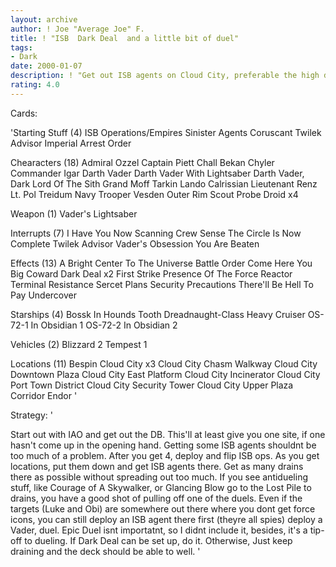 ```yaml
---
layout: archive
author: ! Joe "Average Joe" F.
title: ! "ISB  Dark Deal  and a little bit of duel"
tags:
- Dark
date: 2000-01-07
description: ! "Get out ISB agents on Cloud City, preferable the high drain sites, flip, drain some more.  Dark Deal will make the drains more hard hitting.  If you manage to get out the basic dueling tools, and Obi-Wan or Luke is just sitting there, use those to help yo"
rating: 4.0
---
```

Cards: 

'Starting Stuff (4)
ISB Operations/Empires Sinister Agents
Coruscant
Twilek Advisor
Imperial Arrest Order

Chearacters (18)
Admiral Ozzel
Captain Piett
Chall Bekan
Chyler
Commander Igar
Darth Vader
Darth Vader With Lightsaber
Darth Vader, Dark Lord Of The Sith
Grand Moff Tarkin
Lando Calrissian
Lieutenant Renz
Lt. Pol Treidum
Navy Trooper Vesden
Outer Rim Scout
Probe Droid x4

Weapon (1)
Vader's Lightsaber

Interrupts (7)
I Have You Now
Scanning Crew
Sense
The Circle Is Now Complete
Twilek Advisor
Vader's Obsession
You Are Beaten

Effects (13)
A Bright Center To The Universe
Battle Order
Come Here You Big Coward
Dark Deal x2
First Strike
Presence Of The Force
Reactor Terminal
Resistance
Sercet Plans
Security Precautions
There'll Be Hell To Pay
Undercover

Starships (4)
Bossk In Hounds Tooth
Dreadnaught-Class Heavy Cruiser
OS-72-1 In Obsidian 1
OS-72-2 In Obsidian 2

Vehicles (2)
Blizzard 2
Tempest 1

Locations (11)
Bespin Cloud City x3
Cloud City Chasm Walkway
Cloud City Downtown Plaza
Cloud City East Platform
Cloud City Incinerator
Cloud City Port Town District
Cloud City Security Tower
Cloud City Upper Plaza Corridor
Endor '

Strategy: '

Start out with IAO and get out the DB.  This'll at least give you one site, if one hasn't come up in the opening hand.  Getting some ISB agents shouldnt be too much of a problem.	After you get 4, deploy and flip ISB ops.  As you get locations, put them down and get ISB agents there.  Get as many drains there as possible without spreading out too much.	If you see antidueling stuff, like Courage of A Skywalker, or Glancing Blow go to the Lost Pile to drains, you have a good shot of pulling off one of the duels.  Even if the targets (Luke and Obi) are somewhere out there where you dont get force icons, you can still deploy an ISB agent there first (theyre all spies) deploy a Vader, duel.  Epic Duel isnt importatnt, so I didnt include it, besides, it's a tip-off to dueling.  If Dark Deal can be set up, do it.  Otherwise, Just keep draining and the deck should be able to well.    '